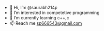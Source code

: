 - 👋 Hi, I’m @saurabh214p
- 👀 I’m interested in competetive programming
- 🌱 I’m currently learning c++,c
- 📫 Reach me sp666543@gmail.com

<!---
saurabh214p/saurabh214p is a ✨ special ✨ repository because its `README.md` (this file) appears on your GitHub profile.
You can click the Preview link to take a look at your changes.
--->
